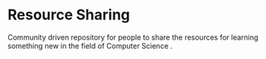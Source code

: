 # Resource Sharing

Community driven repository for people to share the resources for learning something new in the field of Computer Science
.